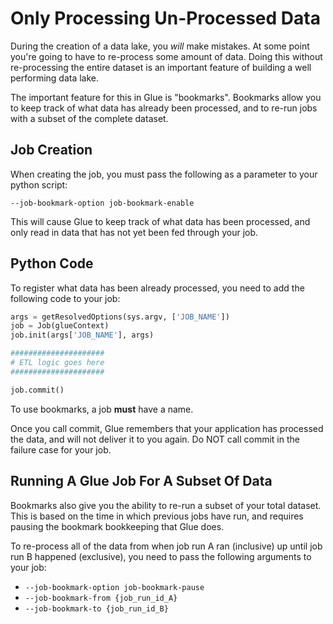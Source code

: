 # Only Processing Un-Processed Data

During the creation of a data lake, you *will* make mistakes. At some point you're going to have to re-process some amount of data. Doing this without re-processing the entire dataset is an important feature of building a well performing data lake.

The important feature for this in Glue is "bookmarks". Bookmarks allow you to keep track of what data has already been processed, and to re-run jobs with a subset of the complete dataset.

## Job Creation

When creating the job, you must pass the following as a parameter to your python script:

`--job-bookmark-option job-bookmark-enable`

This will cause Glue to keep track of what data has been processed, and only read in data that has not yet been fed through your job.

## Python Code

To register what data has been already processed, you need to add the following code to your job:

```python
args = getResolvedOptions(sys.argv, ['JOB_NAME'])
job = Job(glueContext)
job.init(args['JOB_NAME'], args)

#####################
# ETL logic goes here
#####################

job.commit()
```

To use bookmarks, a job **must** have a name.

Once you call commit, Glue remembers that your application has processed the data, and will not deliver it to you again. Do NOT call commit in the failure case for your job.

## Running A Glue Job For A Subset Of Data

Bookmarks also give you the ability to re-run a subset of your total dataset. This is based on the time in which previous jobs have run, and requires pausing the bookmark bookkeeping that Glue does.

To re-process all of the data from when job run A ran (inclusive) up until job run B happened (exclusive), you need to pass the following arguments to your job:

- `--job-bookmark-option job-bookmark-pause`
- `--job-bookmark-from {job_run_id_A}`
- `--job-bookmark-to {job_run_id_B}`
